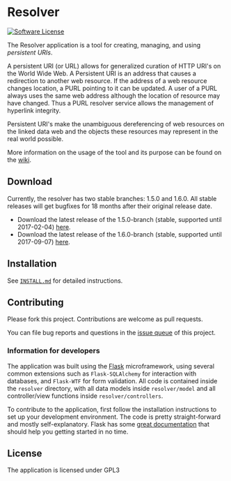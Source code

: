 Resolver
========

[![Software License](https://img.shields.io/badge/license-GPLv3-brightgreen.svg?style=flat-square)](LICENSE.md)


The Resolver application is a tool for creating, managing, and using *persistent URIs*.

A persistent URI (or URL) allows for generalized curation of HTTP URI's on the World Wide Web. A Persistent URI is an address that causes a redirection to another web resource. If the address of a web resource changes location, a PURL pointing to it can be updated. A user of a PURL always uses the same web address although the location of resource may have changed. Thus a PURL resolver service allows the management of hyperlink integrity.

Persistent URI's make the unambiguous dereferencing of web resources on the linked data web and the objects these resources may represent in the real world possible.

More information on the usage of the tool and its purpose can be found on the [wiki](https://github.com/PACKED-vzw/resolver/wiki).

## Download

Currently, the resolver has two stable branches: 1.5.0 and 1.6.0. All stable releases will get bugfixes for 18 months after their original release date.

* Download the latest release of the 1.5.0-branch (stable, supported until 2017-02-04) [here](https://github.com/PACKED-vzw/resolver/releases/tag/v1.5.2).
* Download the latest release of the 1.6.0-branch (stable, supported until 2017-09-07) [here](https://github.com/PACKED-vzw/resolver/releases/tag/v1.6.1).

## Installation

See [`INSTALL.md`](https://github.com/PACKED-vzw/resolver/blob/master/INSTALL.md) for detailed instructions.

## Contributing

Please fork this project. Contributions are welcome as pull requests.

You can file bug reports and questions in the [issue queue](https://github.com/PACKED-vzw/resolver/issues) of this project.

### Information for developers

The application was built using the [Flask](http://flask.pocoo.org/) microframework, using several common extensions such as `Flask-SQLAlchemy` for interaction with databases, and `Flask-WTF` for form validation. All code is contained inside the `resolver` directory, with all data models inside `resolver/model` and all controller/view functions inside `resolver/controllers`.

To contribute to the application, first follow the installation instructions to set up your development environment. The code is pretty straight-forward and mostly self-explanatory. Flask has some [great documentation](http://flask.pocoo.org/docs/) that should help you getting started in no time.

## License

The application is licensed under GPL3

